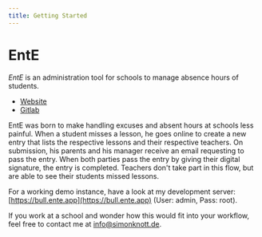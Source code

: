 ```yaml
---
title: Getting Started
---
```


# EntE

_EntE_ is an administration tool for schools to manage absence hours of students.

- [Website](https://ente.app/en)
- [Gitlab](https://gitlab.com/skn0tt/EntE)

EntE was born to make handling excuses and absent hours at schools less painful.
When a student misses a lesson, he goes online to create a new entry that lists the respective lessons and their respective teachers.
On submission, his parents and his manager receive an email requesting to pass the entry.
When both parties pass the entry by giving their digital signature, the entry is completed.
Teachers don't take part in this flow, but are able to see their students missed lessons.

For a working demo instance, have a look at my development server: [https://bull.ente.app](https://bull.ente.app) (User: admin, Pass: root).

If you work at a school and wonder how this would fit into your workflow, feel free to contact me at [info@simonknott.de](mailto:info@simonknott.de).
